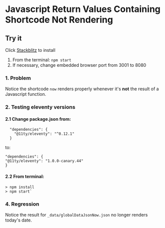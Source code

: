 # Javascript Return Values Containing Shortcode Not Rendering

## Try it

Click [Stackblitz](https://stackblitz.com/github/11ty/demo-eleventy-serverless) to install

1. From the terminal: `npm start`
1. If necessary, change embedded browser port from 3001 to 8080

### 1. Problem

Notice the shortcode `now` renders properly whenever it's **not** the result of a Javascript function.

### 2. Testing eleventy versions

#### 2.1 Change package.json from:

```
  "dependencies": {
    "@11ty/eleventy": "^0.12.1"
  }
```

to:

```
"dependencies": {
"@11ty/eleventy": "1.0.0-canary.44"
}
```

#### 2.2 From terminal:

```
> npm install
> npm start`
```

### 4. Regression

Notice the result for `_data/globalDataJsonNow.json` no longer renders today's date.
